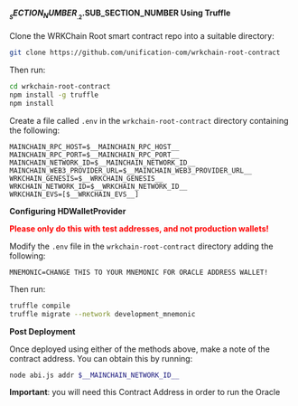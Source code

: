 
#### $__SECTION_NUMBER__.2.$__SUB_SECTION_NUMBER__ Using Truffle

Clone the WRKChain Root smart contract repo into a suitable directory:

```bash
git clone https://github.com/unification-com/wrkchain-root-contract
```

Then run:

```bash
cd wrkchain-root-contract
npm install -g truffle
npm install
```

Create a file called `.env` in the `wrkchain-root-contract` directory
containing the following:

```text
MAINCHAIN_RPC_HOST=$__MAINCHAIN_RPC_HOST__
MAINCHAIN_RPC_PORT=$__MAINCHAIN_RPC_PORT__
MAINCHAIN_NETWORK_ID=$__MAINCHAIN_NETWORK_ID__
MAINCHAIN_WEB3_PROVIDER_URL=$__MAINCHAIN_WEB3_PROVIDER_URL__
WRKCHAIN_GENESIS=$__WRKCHAIN_GENESIS__
WRKCHAIN_NETWORK_ID=$__WRKCHAIN_NETWORK_ID__
WRKCHAIN_EVS=[$__WRKCHAIN_EVS__]
```

**Configuring HDWalletProvider**

<span style="color:red">**Please only do this with test addresses, and 
not production wallets!**</span>

Modify the `.env` file in the `wrkchain-root-contract` directory
adding the following:

```text
MNEMONIC=CHANGE THIS TO YOUR MNEMONIC FOR ORACLE ADDRESS WALLET!
```

Then run:

```bash
truffle compile
truffle migrate --network development_mnemonic
```

**Post Deployment**

Once deployed using either of the methods above, make a note of the contract
address. You can obtain this by running:

```bash
node abi.js addr $__MAINCHAIN_NETWORK_ID__
```

**Important**: you will need this Contract Address in order to run the Oracle
